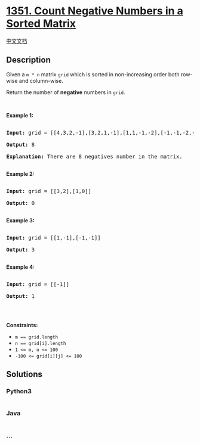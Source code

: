 # [1351. Count Negative Numbers in a Sorted Matrix](https://leetcode.com/problems/count-negative-numbers-in-a-sorted-matrix)

[中文文档](/solution/1300-1399/1351.Count%20Negative%20Numbers%20in%20a%20Sorted%20Matrix/README.md)

## Description

<p>Given a <code>m&nbsp;* n</code>&nbsp;matrix <code>grid</code>&nbsp;which is sorted in non-increasing order both row-wise and column-wise.&nbsp;</p>

<p>Return the number of <strong>negative</strong> numbers in&nbsp;<code>grid</code>.</p>

<p>&nbsp;</p>

<p><strong>Example 1:</strong></p>

<pre>

<strong>Input:</strong> grid = [[4,3,2,-1],[3,2,1,-1],[1,1,-1,-2],[-1,-1,-2,-3]]

<strong>Output:</strong> 8

<strong>Explanation:</strong> There are 8 negatives number in the matrix.

</pre>

<p><strong>Example 2:</strong></p>

<pre>

<strong>Input:</strong> grid = [[3,2],[1,0]]

<strong>Output:</strong> 0

</pre>

<p><strong>Example 3:</strong></p>

<pre>

<strong>Input:</strong> grid = [[1,-1],[-1,-1]]

<strong>Output:</strong> 3

</pre>

<p><strong>Example 4:</strong></p>

<pre>

<strong>Input:</strong> grid = [[-1]]

<strong>Output:</strong> 1

</pre>

<p>&nbsp;</p>

<p><strong>Constraints:</strong></p>

<ul>
    <li><code>m == grid.length</code></li>
    <li><code>n == grid[i].length</code></li>
    <li><code>1 &lt;= m, n &lt;= 100</code></li>
    <li><code>-100 &lt;= grid[i][j] &lt;= 100</code></li>
</ul>

## Solutions

<!-- tabs:start -->

### **Python3**

```python

```

### **Java**

```java

```

### **...**

```

```

<!-- tabs:end -->
